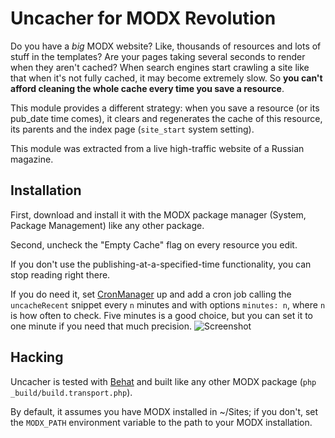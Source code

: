 # Uncacher for MODX Revolution
Do you have a *big* MODX website? Like, thousands of resources and lots of stuff in the templates? Are your pages taking several seconds to render when they aren't cached? When search engines start crawling a site like that when it's not fully cached, it may become extremely slow. So **you can't afford cleaning the whole cache every time you save a resource**.

This module provides a different strategy: when you save a resource (or its pub_date time comes), it clears and regenerates the cache of this resource, its parents and the index page (`site_start` system setting).

This module was extracted from a live high-traffic website of a Russian magazine.

## Installation
First, download and install it with the MODX package manager (System, Package Management) like any other package.

Second, uncheck the "Empty Cache" flag on every resource you edit.

If you don't use the publishing-at-a-specified-time functionality, you can stop reading right there.

If you do need it, set [CronManager](http://rtfm.modx.com/display/ADDON/CronManager) up and add a cron job calling the `uncacheRecent` snippet every `n` minutes and with options `minutes: n`, where `n` is how often to check. Five minutes is a good choice, but you can set it to one minute if you need that much precision.
![Screenshot](http://mfwb.us/bDRC+)

## Hacking
Uncacher is tested with [Behat](http://behat.org) and built like any other MODX package (`php _build/build.transport.php`).

By default, it assumes you have MODX installed in ~/Sites; if you don't, set the `MODX_PATH` environment variable to the path to your MODX installation.
